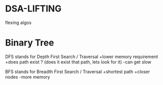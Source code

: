 # DSA-LIFTING

flexing algos

# Binary Tree

DFS stands for Depth First Search / Traversal
+lower memory requirement
+does path exist ? (does it exist that path, lets look for it)
-can get slow

BFS stands for Breadth First Search / Traversal
+shortest path
+closer nodes
-more memory
